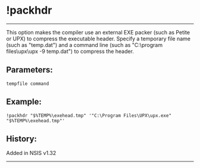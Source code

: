 # !packhdr

---

This option makes the compiler use an external EXE packer (such as Petite or UPX) to compress the executable header. Specify a temporary file name (such as "temp.dat") and a command line (such as "C:\program files\upx\upx -9 temp.dat") to compress the header.

## Parameters:

    tempfile command

## Example:

	!packhdr "$%TEMP%\exehead.tmp" '"C:\Program Files\UPX\upx.exe" "$%TEMP%\exehead.tmp"'

## History:

Added in NSIS v1.32

---

